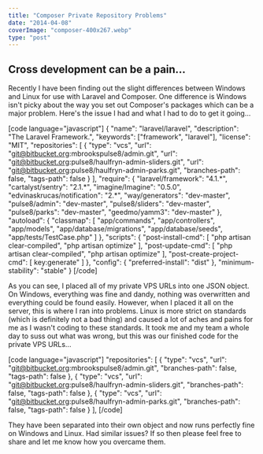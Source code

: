 ```yaml
---
title: "Composer Private Repository Problems"
date: "2014-04-08"
coverImage: "composer-400x267.webp"
type: "post"
---
```


## Cross development can be a pain...

Recently I have been finding out the slight differences between Windows and Linux for use with Laravel and Composer. One difference is Windows isn't picky about the way you set out Composer's packages which can be a major problem. Here's the issue I had and what I had to do to get it going...

[code language="javascript"] { "name": "laravel/laravel", "description": "The Laravel Framework.", "keywords": ["framework", "laravel"], "license": "MIT", "repositories": [ { "type": "vcs", "url": "git@bitbucket.org:mbrookspulse8/admin.git", "url": "git@bitbucket.org:pulse8/haulfryn-admin-sliders.git", "url": "git@bitbucket.org:pulse8/haulfryn-admin-parks.git", "branches-path": false, "tags-path": false } ], "require": { "laravel/framework": "4.1.\*", "cartalyst/sentry": "2.1.\*", "imagine/Imagine": "0.5.0", "edvinaskrucas/notification": "2.\*", "way/generators": "dev-master", "pulse8/admin": "dev-master", "pulse8/sliders": "dev-master", "pulse8/parks": "dev-master", "geedmo/yamm3": "dev-master" }, "autoload": { "classmap": [ "app/commands", "app/controllers", "app/models", "app/database/migrations", "app/database/seeds", "app/tests/TestCase.php" ] }, "scripts": { "post-install-cmd": [ "php artisan clear-compiled", "php artisan optimize" ], "post-update-cmd": [ "php artisan clear-compiled", "php artisan optimize" ], "post-create-project-cmd": [ key:generate" ] }, "config": { "preferred-install": "dist" }, "minimum-stability": "stable" } [/code]

As you can see, I placed all of my private VPS URLs into one JSON object. On Windows, everything was fine and dandy, nothing was overwritten and everything could be found easily. However, when I placed it all on the server, this is where I ran into problems. Linux is more strict on standards (which is definitely not a bad thing) and caused a lot of aches and pains for me as I wasn't coding to these standards. It took me and my team a whole day to suss out what was wrong, but this was our finished code for the private VPS URLs...

[code language="javascript"] "repositories": [ { "type": "vcs", "url": "git@bitbucket.org:mbrookspulse8/admin.git", "branches-path": false, "tags-path": false }, { "type": "vcs", "url": "git@bitbucket.org:pulse8/haulfryn-admin-sliders.git", "branches-path": false, "tags-path": false }, { "type": "vcs", "url": "git@bitbucket.org:pulse8/haulfryn-admin-parks.git", "branches-path": false, "tags-path": false } ], [/code]

They have been separated into their own object and now runs perfectly fine on Windows and Linux. Had similar issues? If so then please feel free to share and let me know how you overcame them.

